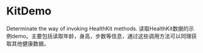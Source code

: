 # KitDemo
Determinate the way of invoking HealthKit methods. 读取HealthKit数据的示例demo。主要包括读取年龄，身高，步数等信息，通过这些调用方法可以同理获取其他健康数据。
